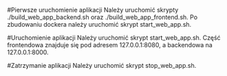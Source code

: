 #Pierwsze uruchomienie aplikacji
Należy uruchomić skrypty ./build_web_app_backend.sh oraz ./build_web_app_frontend.sh. Po zbudowaniu dockera należy uruchomić skrypt start_web_app.sh.

#Uruchomienie aplikacji
Należy uruchomić skrypt start_web_app.sh. Część frontendowa znajduje się pod adresem 127.0.0.1:8080, a backendowa na 127.0.0.1:8000.

#Zatrzymanie aplikacji
Należy uruchomić skrypt stop_web_app.sh.